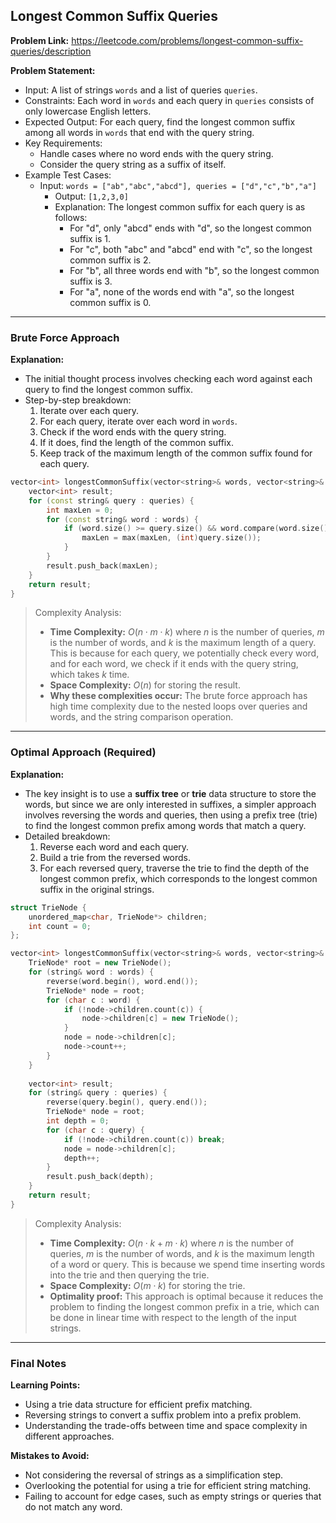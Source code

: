 ## Longest Common Suffix Queries
**Problem Link:** https://leetcode.com/problems/longest-common-suffix-queries/description

**Problem Statement:**
- Input: A list of strings `words` and a list of queries `queries`.
- Constraints: Each word in `words` and each query in `queries` consists of only lowercase English letters.
- Expected Output: For each query, find the longest common suffix among all words in `words` that end with the query string.
- Key Requirements:
  - Handle cases where no word ends with the query string.
  - Consider the query string as a suffix of itself.
- Example Test Cases:
  - Input: `words = ["ab","abc","abcd"], queries = ["d","c","b","a"]`
    - Output: `[1,2,3,0]`
    - Explanation: The longest common suffix for each query is as follows:
      - For "d", only "abcd" ends with "d", so the longest common suffix is 1.
      - For "c", both "abc" and "abcd" end with "c", so the longest common suffix is 2.
      - For "b", all three words end with "b", so the longest common suffix is 3.
      - For "a", none of the words end with "a", so the longest common suffix is 0.

---

### Brute Force Approach
**Explanation:**
- The initial thought process involves checking each word against each query to find the longest common suffix.
- Step-by-step breakdown:
  1. Iterate over each query.
  2. For each query, iterate over each word in `words`.
  3. Check if the word ends with the query string.
  4. If it does, find the length of the common suffix.
  5. Keep track of the maximum length of the common suffix found for each query.

```cpp
vector<int> longestCommonSuffix(vector<string>& words, vector<string>& queries) {
    vector<int> result;
    for (const string& query : queries) {
        int maxLen = 0;
        for (const string& word : words) {
            if (word.size() >= query.size() && word.compare(word.size() - query.size(), query.size(), query) == 0) {
                maxLen = max(maxLen, (int)query.size());
            }
        }
        result.push_back(maxLen);
    }
    return result;
}
```

> Complexity Analysis:
> - **Time Complexity:** $O(n \cdot m \cdot k)$ where $n$ is the number of queries, $m$ is the number of words, and $k$ is the maximum length of a query. This is because for each query, we potentially check every word, and for each word, we check if it ends with the query string, which takes $k$ time.
> - **Space Complexity:** $O(n)$ for storing the result.
> - **Why these complexities occur:** The brute force approach has high time complexity due to the nested loops over queries and words, and the string comparison operation.

---

### Optimal Approach (Required)
**Explanation:**
- The key insight is to use a **suffix tree** or **trie** data structure to store the words, but since we are only interested in suffixes, a simpler approach involves reversing the words and queries, then using a prefix tree (trie) to find the longest common prefix among words that match a query.
- Detailed breakdown:
  1. Reverse each word and each query.
  2. Build a trie from the reversed words.
  3. For each reversed query, traverse the trie to find the depth of the longest common prefix, which corresponds to the longest common suffix in the original strings.

```cpp
struct TrieNode {
    unordered_map<char, TrieNode*> children;
    int count = 0;
};

vector<int> longestCommonSuffix(vector<string>& words, vector<string>& queries) {
    TrieNode* root = new TrieNode();
    for (string& word : words) {
        reverse(word.begin(), word.end());
        TrieNode* node = root;
        for (char c : word) {
            if (!node->children.count(c)) {
                node->children[c] = new TrieNode();
            }
            node = node->children[c];
            node->count++;
        }
    }
    
    vector<int> result;
    for (string& query : queries) {
        reverse(query.begin(), query.end());
        TrieNode* node = root;
        int depth = 0;
        for (char c : query) {
            if (!node->children.count(c)) break;
            node = node->children[c];
            depth++;
        }
        result.push_back(depth);
    }
    return result;
}
```

> Complexity Analysis:
> - **Time Complexity:** $O(n \cdot k + m \cdot k)$ where $n$ is the number of queries, $m$ is the number of words, and $k$ is the maximum length of a word or query. This is because we spend time inserting words into the trie and then querying the trie.
> - **Space Complexity:** $O(m \cdot k)$ for storing the trie.
> - **Optimality proof:** This approach is optimal because it reduces the problem to finding the longest common prefix in a trie, which can be done in linear time with respect to the length of the input strings.

---

### Final Notes

**Learning Points:**
- Using a trie data structure for efficient prefix matching.
- Reversing strings to convert a suffix problem into a prefix problem.
- Understanding the trade-offs between time and space complexity in different approaches.

**Mistakes to Avoid:**
- Not considering the reversal of strings as a simplification step.
- Overlooking the potential for using a trie for efficient string matching.
- Failing to account for edge cases, such as empty strings or queries that do not match any word.